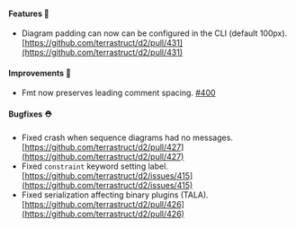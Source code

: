 #### Features 🚀

- Diagram padding can now can be configured in the CLI (default 100px).
  [https://github.com/terrastruct/d2/pull/431](https://github.com/terrastruct/d2/pull/431)

#### Improvements 🧹

- Fmt now preserves leading comment spacing.
  [#400](https://github.com/terrastruct/d2/issues/400)

#### Bugfixes ⛑️

- Fixed crash when sequence diagrams had no messages.
  [https://github.com/terrastruct/d2/pull/427](https://github.com/terrastruct/d2/pull/427)
- Fixed `constraint` keyword setting label.
  [https://github.com/terrastruct/d2/issues/415](https://github.com/terrastruct/d2/issues/415)
- Fixed serialization affecting binary plugins (TALA).
  [https://github.com/terrastruct/d2/pull/426](https://github.com/terrastruct/d2/pull/426)
